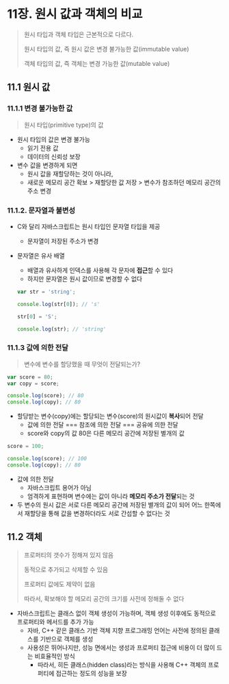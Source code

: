 # 11장. 원시 값과 객체의 비교

> 원시 타입과 객체 타입은 근본적으로 다르다.
>
> 원시 타입의 값, 즉 원시 값은 변경 불가능한 값(immutable value)
>
> 객체 타입의 값, 즉 객체는 변경 가능한 값(mutable value)

## 11.1 원시 값

### 11.1.1 변경 불가능한 값

> 원시 타입(primitive type)의 값

- 원시 타입의 값은 변경 불가능
  - 읽기 전용 값
  - 데이터의 신뢰성 보장
- 변수 값을 변경하게 되면
  - 원시 값을 재할당하는 것이 아니라,
  - 새로운 메모리 공간 확보 > 재할당한 값 저장 > 변수가 참조하던 메모리 공간의 주소 변경



### 11.1.2. 문자열과 불변성

- C와 달리 자바스크립트는 원시 타입인 문자열 타입을 제공

  - 문자열이 저장된 주소가 변경

- 문자열은 유사 배열

  - 배열과 유사하게 인덱스를 사용해 각 문자에 **접근**할 수 있다
  - 하지만 문자열은 원시 값이므로 변경할 수 없다

  ```javascript
  var str = 'string';
  
  console.log(str[0]); // 's'
  
  str[0] = 'S';
  
  console.log(str); // 'string'
  ```



### 11.1.3 값에 의한 전달

> 변수에 변수를 할당했을 때 무엇이 전달되는가?

 ```javascript
 var score = 80;
 var copy = score;
 
 console.log(score); // 80
 console.log(copy); // 80
 ```

- 할당받는 변수(copy)에는 할당되는 변수(score)의 원시값이 **복사**되어 전달
  - 값에 의한 전달 === 참조에 의한 전달 === 공유에 의한 전달
  - score와  copy의 값 80은 다른 메모리 공간에 저장된 별개의 값

```javascript
score = 100;

console.log(score); // 100
console.log(copy); // 80
```

- 값에 의한 전달
  - 자바스크립트 용어가 아님
  - 엄격하게 표현하며 변수에는 값이 아니라 **메모리 주소가 전달**되는 것
- 두 변수의 원시 값은 서로 다른 메모리 공간에 저장된 별개의 값이 되어 어느 한쪽에서 재할당을 통해 값을 변경하더라도 서로 간섭할 수 없다는 것



## 11.2 객체

> 프로퍼티의 갯수가 정해져 있지 않음
>
> 동적으로 추가되고 삭제할 수 있음
>
> 프로퍼티 값에도 제약이 없음
>
> 따라서, 확보해야 할 메모리 공간의 크기를 사전에 정해둘 수 없다

- 자바스크립트는 클래스 없이 객체 생성이 가능하며, 객체 생성 이후에도 동적으로 프로퍼티와 메서드를 추가 가능
  - 자바, C++ 같은 클래스 기반 객체 지향 프로그래밍 언어는 사전에 정의된 클래스를 기반으로 객체를 생성
  - 사용성은 뛰어나지만, 성능 면에서는 생성과 프로퍼티 접근에 비용이 더 많이 드는 비효율적인 방식
    - 따라서, 히든 클래스(hidden class)라는 방식을 사용해 C++ 객체의 프로퍼티에 접근하는 정도의 성능을 보장

